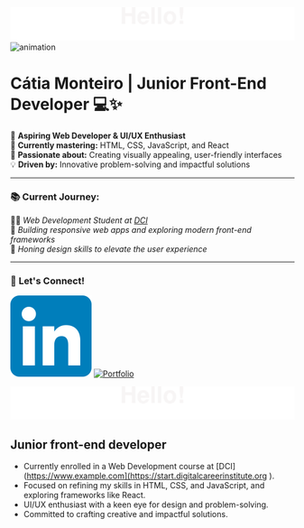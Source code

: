 ![header](./header2.svg)
![animation](https://lottie.host/4587c784-e17c-490b-b676-c3c18f94448e/kVX9EWipLR.lottie)
# **Cátia Monteiro** | Junior Front-End Developer 💻✨ 

🚀 **Aspiring Web Developer & UI/UX Enthusiast**  
🌱 **Currently mastering:** HTML, CSS, JavaScript, and React  
🎨 **Passionate about:** Creating visually appealing, user-friendly interfaces  
💡 **Driven by:** Innovative problem-solving and impactful solutions  

---

### 📚 **Current Journey:**  
🧑‍💻 *Web Development Student at [DCI](https://start.digitalcareerinstitute.org)*  
🔧 *Building responsive web apps and exploring modern front-end frameworks*  
🎯 *Honing design skills to elevate the user experience*

---
### 💼 **Let's Connect!**

[![LinkedIn](./LinkedIn_icon.svg)](https://www.linkedin.com/in/catia-example) 
[![Portfolio](./portfolio_icon.svg)](https://yourportfolio.com) 




![header](./header2.svg)

## Junior front-end developer 

- Currently enrolled in a Web Development course at [DCI](https://www.example.com](https://start.digitalcareerinstitute.org ).
- Focused on refining my skills in HTML, CSS, and JavaScript, and exploring frameworks like React.
- UI/UX enthusiast with a keen eye for design and problem-solving.
- Committed to crafting creative and impactful solutions.
  
[def]: ./header.gif
[def2]: ./LinkedIn_icon.svg
